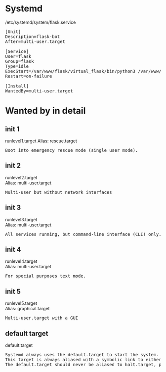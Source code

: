 
# Systemd

/etc/systemd/system/flask.service
<pre>
[Unit]
Description=flask-bot
After=multi-user.target

[Service]
User=flask
Group=flask
Type=idle
ExecStart=/var/www/flask/virtual_flask/bin/python3 /var/www/flask/my_app.py
Restart=on-failure

[Install]
WantedBy=multi-user.target
</pre>

# Wanted by in detail
## init 1 
runlevel1.target
Alias: rescue.target
<pre>
Boot into emergency rescue mode (single user mode).
</pre>

## init 2
runlevel2.target \
Alias: multi-user.target 
<pre>
Multi-user but without network interfaces
</pre>

## init 3
runlevel3.target \
Alias: multi-user.target 
<pre>
All services running, but command-line interface (CLI) only.
</pre>

## init 4
runlevel4.target \
Alias: multi-user.target 
<pre>
For special purposes text mode. 
</pre>

## init 5 
runlevel5.target \
Alias: graphical.target 
<pre>
Multi-user.target with a GUI
</pre>

## default target
default.target
<pre>
Systemd always uses the default.target to start the system.    	                
This target is always aliased with a symbolic link to either multi-user.target or graphical.target. 
The default.target should never be aliased to halt.target, poweroff.target, or reboot.target.
</pre>

